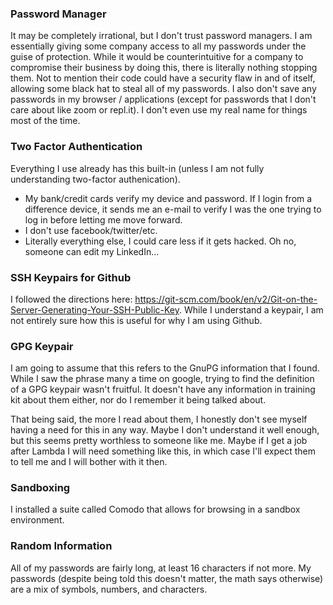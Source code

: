 ### Password Manager
It may be completely irrational, but I don't trust password managers.  I am essentially giving some company access to all my passwords under the guise of protection.  While it would be counterintuitive for a company to compromise their business by doing this, there is literally nothing stopping them.  Not to mention their code could have a security flaw in and of itself, allowing some black hat to steal all of my passwords.  I also don't save any passwords in my browser / applications (except for passwords that I don't care about like zoom or repl.it).  I don't even use my real name for things most of the time.

### Two Factor Authentication
Everything I use already has this built-in (unless I am not fully understanding two-factor authenication).  
* My bank/credit cards verify my device and password.  If I login from a difference device, it sends me an e-mail to verify I was the one trying to log in before letting me move forward.
* I don't use facebook/twitter/etc.  
* Literally everything else, I could care less if it gets hacked.  Oh no, someone can edit my LinkedIn...


### SSH Keypairs for Github
I followed the directions here: https://git-scm.com/book/en/v2/Git-on-the-Server-Generating-Your-SSH-Public-Key.  While I understand a keypair, I am not entirely sure how this is useful for why I am using Github.

### GPG Keypair
I am going to assume that this refers to the GnuPG information that I found.  While I saw the phrase many a time on google, trying to find the definition of a GPG keypair wasn't fruitful.  It doesn't have any information in training kit about them either, nor do I remember it being talked about.  

That being said, the more I read about them, I honestly don't see myself having a need for this in any way.  Maybe I don't understand it well enough, but this seems pretty worthless to someone like me.  Maybe if I get a job after Lambda I will need something like this, in which case I'll expect them to tell me and I will bother with it then.

### Sandboxing 
I installed a suite called Comodo that allows for browsing in a sandbox environment.

### Random Information
All of my passwords are fairly long, at least 16 characters if not more.  My passwords (despite being told this doesn't matter, the math says otherwise) are a mix of symbols, numbers, and characters.  




